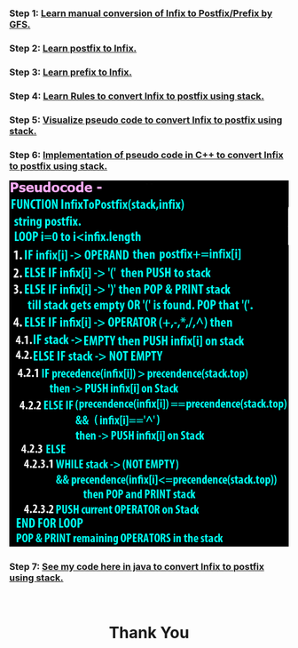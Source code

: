 ### **Step 1:** [Learn manual conversion of Infix to Postfix/Prefix by GFS.](https://youtu.be/q75VAGSwL0U)

### **Step 2:** [Learn postfix to Infix.](https://youtu.be/qqagmeTN0p4?t=1031)

### **Step 3:** [Learn prefix to Infix.](https://youtu.be/lT4-mJAF5UA?t=1119)

### **Step 4:** [Learn Rules to convert Infix to postfix using stack.](https://youtu.be/8wQ7JE5pFXU)

### **Step 5:** [Visualize pseudo code to convert Infix to postfix using stack.](https://youtu.be/BeRM6DzdCBg)

### **Step 6:** [Implementation of pseudo code in C++ to convert Infix to postfix using stack.](https://youtu.be/dJESbyFR1sU)

![](./pseudocode.png)

### **Step 7:** [See my code here in java to convert Infix to postfix using stack.](https://github.com/heyimvikash/DataStructures-And-Algorithms/blob/ff0bce02aa2d563c2e34f7aed8c92524bbd403da/02.%20Stack/Infix%20Prefix%20Postfix/01.%20Infix%20to%20Postfix/InfixPostfix.java)

<br>
<h1 align="Center">Thank You</h1>
